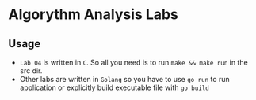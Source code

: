 # Algorythm Analysis Labs
## Usage
* `Lab 04` is written in `C`. So all you need is to run `make && make run` in the src dir.
* Other labs are written in `Golang` so you have to use `go run` to run application or explicitly build executable file with `go build`
